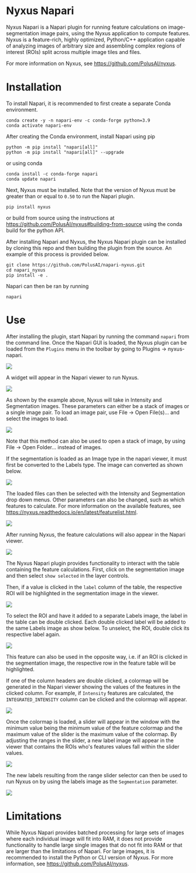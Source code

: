 # Nyxus Napari

Nyxus Napari is a Napari plugin for running feature calculations on image-segmentation image pairs, using the
Nyxus application to compute features. Nyxus is a feature-rich, highly optimized, Python/C++ application capable 
of analyzing images of arbitrary size and assembling complex regions of interest (ROIs) split across multiple image tiles and files. 

For more information on Nyxus, see https://github.com/PolusAI/nyxus.
 
# Installation 

To install Napari, it is recommended to first create a separate Conda environment. 

```
conda create -y -n napari-env -c conda-forge python=3.9
conda activate napari-env
```

After creating the Conda environment,
install Napari using pip

```
python -m pip install "napari[all]"
python -m pip install "napari[all]" --upgrade
```

or using conda

```
conda install -c conda-forge napari
conda update napari
```

Next, Nyxus must be installed. Note that the version of Nyxus must be greater than or equal to `0.50` to run the Napari plugin.

`pip install nyxus`

or build from source using the instructions at https://github.com/PolusAI/nyxus#building-from-source using the conda build for the
python API.

After installing Napari and Nyxus, the Nyxus Napari plugin can be installed by cloning this repo and then building the plugin from the source. 
An example of this process is provided below.

```
git clone https://github.com/PolusAI/napari-nyxus.git
cd napari_nyxus
pip install -e .
```

Napari can then be ran by running 

```
napari
````

# Use
After installing the plugin, start Napari by running the command `napari` from the command line. Once the Napari 
GUI is loaded, the Nyxus plugin can be loaded from the `Plugins` menu in the toolbar by going to Plugins -> nyxus-napari.

![](docs/source/img/plugin_menu.png)

A widget will appear in the Napari viewer to run Nyxus.

![](docs/source/img/nyxus_loaded.png)

As shown by the example above, Nyxus will take in Intensity and Segmentation images. These parameters can either be a stack
of images or a single image pair. To load an image pair, use File -> Open File(s)... and select the images to load.

![](docs/source/img/open_image.png)


Note that this method can also be used to open a stack of image, by using File -> Open Folder... instead of images. 

If the segmentation is loaded as an Image type in the napari viewer, it must first be converted to the Labels type. The image can converted as shown below.

![](docs/source/img/convert_to_labels.png)

The loaded files can then be selected with the Intensity and Segmentation drop down menus. Other parameters can also be changed,
such as which features to calculate. For more information on the available features, see https://nyxus.readthedocs.io/en/latest/featurelist.html.

![](docs/source/img/setup_calculation.png)

After running Nyxus, the feature calculations will also appear in the Napari viewer.

![](docs/source/img/feature_results.png)

The Nyxus Napari plugin provides functionality to interact with the table containing the feature calculations. First, click on the segmentation image and then select `show selected` in the layer controls. 


Then, if a value is clicked in the `label` column of the table, the respective ROI will be highlighted in the segmentation image in the viewer.

![](docs/source/img/click_label.png)

To select the ROI and have it added to a separate Labels image, the label in the table can be double clicked. Each double clicked label will be added to the same Labels image as show below. To unselect, the ROI, double click its respective label again.

![](docs/source/img/double_click_label.png)

This feature can also be used in the opposite way, i.e. if an ROI is clicked in the segmentation image, the respective row in the 
feature table will be highlighted.

If one of the column headers are double clicked, a colormap will be generated in the Napari viewer showing the values of the features in the clicked
column. For example, if `Intensity` features are calculated, the `INTEGRATED_INTENSITY` column can be clicked and the colormap will appear.

![](docs/source/img/feature_colormap.png)

Once the colormap is loaded, a slider will appear in the window with the minimum value being the minimum value of the feature colormap and the 
maximum value of the slider is the maximum value of the colormap. By adjusting the ranges in the slider, a new label image will appear in the viewer
that contains the ROIs who's features values fall within the slider values.

![](docs/source/img/slider_feature.png)

The new labels resulting from the range slider selector can then be used to run Nyxus on by using the labels image as the `Segmentation` parameter.

![](docs/source/img/run_on_colormap_labels.png)

# Limitations

While Nyxus Napari provides batched processing for large sets of images where each individual image will fit into RAM, 
it does not provide functionality to handle large single images that do not fit into RAM or that are larger than the 
limitations of Napari. For large images, it is recommended to install the Python or CLI version of Nyxus. 
For more information, see https://github.com/PolusAI/nyxus. 